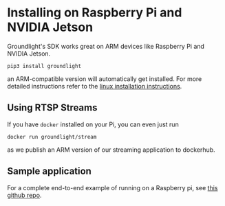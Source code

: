 # Installing on Raspberry Pi and NVIDIA Jetson

Groundlight's SDK works great on ARM devices like Raspberry Pi and NVIDIA Jetson.

```
pip3 install groundlight
```

an ARM-compatible version will automatically get installed.  For more detailed instructions refer to the [linux installation instructions](linux-windows-mac.md).

## Using RTSP Streams

If you have `docker` installed on your Pi, you can even just run

```
docker run groundlight/stream
```

as we publish an ARM version of our streaming application to dockerhub.

## Sample application

For a complete end-to-end example of running on a Raspberry pi, see [this github repo](https://github.com/groundlight/raspberry-pi-door-lock).
